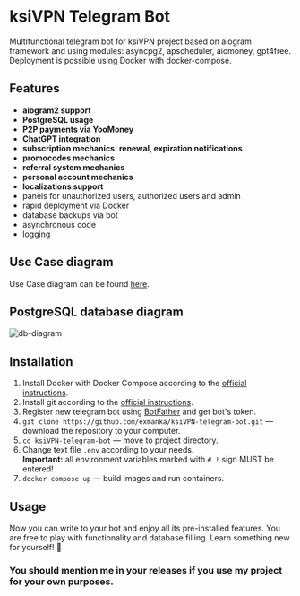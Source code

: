 # ksiVPN Telegram Bot
Multifunctional telegram bot for ksiVPN project based on aiogram framework and using modules: asyncpg2, apscheduler, aiomoney, gpt4free. Deployment is possible using Docker with docker-compose.

## Features
- __aiogram2 support__
- __PostgreSQL usage__
- __P2P payments via YooMoney__
- __ChatGPT integration__
- __subscription mechanics: renewal, expiration notifications__
- __promocodes mechanics__
- __referral system mechanics__
- __personal account mechanics__
- __localizations support__
- panels for unauthorized users, authorized users and admin
- rapid deployment via Docker
- database backups via bot
- asynchronous code
- logging

## Use Case diagram
Use Case diagram can be found [here](https://github.com/exmanka/ksiVPN-telegram-bot/assets/74555362/36163ea2-810c-4a70-b97a-cb54df6b8a60).

## PostgreSQL database diagram
![db-diagram](https://github.com/exmanka/ksiVPN-telegram-bot/assets/74555362/3ac1e433-9b36-4d15-ab55-4c91d3d4d5d1)

## Installation
1. Install Docker with Docker Compose according to the [official instructions](https://docs.docker.com/engine/install/).
2. Install git according to the [official instructions](https://git-scm.com/book/en/v2/Getting-Started-Installing-Git).
3. Register new telegram bot using [BotFather](https://t.me/BotFather) and get bot's token.
4. `git clone https://github.com/exmanka/ksiVPN-telegram-bot.git` — download the repository to your computer.
5. `cd ksiVPN-telegram-bot` — move to project directory.
6. Change text file `.env` according to your needs.  
   __Important:__ all environment variables marked with `# !` sign MUST be entered!
7. `docker compose up` — build images and run containers.

## Usage
Now you can write to your bot and enjoy all its pre-installed features. You are free to play with functionality and database filling. Learn something new for yourself! 🎉  
### You should mention me in your releases if you use my project for your own purposes.
